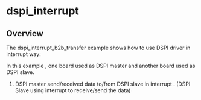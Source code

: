 # dspi_interrupt

## Overview
The dspi_interrupt_b2b_transfer example shows how to use DSPI driver in interrupt way:

In this example , one board used as DSPI master and another board used as DSPI slave.

1. DSPI master send/received data to/from DSPI slave in interrupt . (DSPI Slave using interrupt to receive/send the data)
